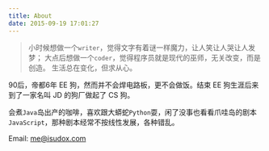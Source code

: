 ```yaml
---
title: About
date: 2015-09-19 17:01:27
---
```

> 小时候想做一个`writer`，觉得文字有着谜一样魔力，让人笑让人哭让人发梦；
> 大点后想做一个`coder`，觉得程序员就是现代的巫师，无关改变，而是创造。
> 生活总在变化，但求从心。


90后，帝都6年 EE 狗，然而并不会焊电路板，更不会做饭。结束 EE 狗生涯后来到了一家名叫 JD 的狗厂做起了 CS 狗。

会煮`Java`岛出产的咖啡，喜欢跟大蟒蛇`Python`耍，闲了没事也看看爪哇岛的剧本`JavaScript`，那种剧本经常不按线性发展，各种错乱。

Email: [me@isudox.com](mailto:me@isudox.com)

